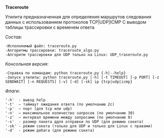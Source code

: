 **Traceroute**

Утилита предназначенная для определения маршрутов следования данных c использованием протоколов TCP|UDP|ICMP C выводом таблицы трассировки с временем ответа

*Состав*:

    -Исполняемый файл: traceroute.py
    -Алгоритмы трассировки: traceroute_algo.py
    -Алгоритм трассировки для UDP только на Linux: UDP_traseroute.py


*Консольная версия*:

    -Справка по командам: python traceroute.py {-h|--help}
    -Запуск утилиты: python traceroute.py [-h] [-t TIMEOUT] [-p PORT] [-z SENDWAIT] [-n REQUESTS] [-v] [-d] [-sk] ip {tcp|udp|icmp}


*Флаги*:

    '-h'  - вывод help 
    '-t'  — таймаут ожидания ответа (по умолчанию 2с)
    '-p'  — порт (для tcp или udp)
    '-n'  — максимальное количество запросов (по умолчанию 30)
    '-z'  — интервал времени между запросами (по умолчанию 0)
    '-s'  - размер пакета ддля отправки по UDP (для режима сокета)
    '-sk' - режим сокета (только для UDP и только для Linux c правами)
    '-d'  - режим дебага (для режима сокета)

